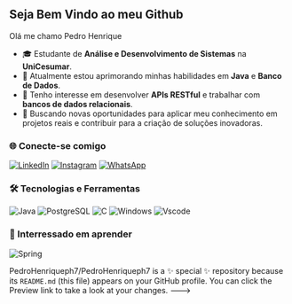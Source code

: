 ## Seja Bem Vindo ao meu Github
 Olá me chamo Pedro Henrique

- 🎓 Estudante de **Análise e Desenvolvimento de Sistemas** na **UniCesumar**.
- 🌱 Atualmente estou aprimorando minhas habilidades em **Java** e **Banco de Dados**.
- 🔭 Tenho interesse em desenvolver **APIs RESTful** e trabalhar com **bancos de dados relacionais**.
- 💼 Buscando novas oportunidades para aplicar meu conhecimento em projetos reais e contribuir para a criação de soluções inovadoras.


### 🌐 Conecte-se comigo
[![LinkedIn](https://img.shields.io/badge/LinkedIn-0077B5?style=for-the-badge&logo=linkedin&logoColor=white)](http://www.linkedin.com/in/pedro-henrique-8a0023287)
[![Instagram](https://img.shields.io/badge/-Instagram-%23E4405F?style=for-the-badge&logo=instagram&logoColor=white)](https://www.instagram.com/pedroph__6?igsh=NWZ1YnlnanN4bXR2)
[![WhatsApp](https://img.shields.io/badge/WhatsApp-25D366?style=for-the-badge&logo=whatsapp&logoColor=white)](https://wa.me/5577998248416)

### 🛠️ Tecnologias e Ferramentas
![Java](https://img.shields.io/badge/java-%23ED8B00.svg?style=for-the-badge&logo=openjdk&logoColor=white) 
![PostgreSQL](https://img.shields.io/badge/PostgreSQL-000?style=for-the-badge&logo=postgresql)
![C](https://img.shields.io/badge/C-00599C?style=for-the-badge&logo=c&logoColor=white)
![Windows](https://img.shields.io/badge/Windows-000?style=for-the-badge&logo=windows&logoColor=2CA5E0)
![Vscode](https://img.shields.io/badge/Vscode-007ACC?style=for-the-badge&logo=visual-studio-code&logoColor=white)
### 📘 Interressado em aprender
![Spring](https://img.shields.io/badge/spring-%236DB33F.svg?style=for-the-badge&logo=spring&logoColor=white)


PedroHenriqueph7/PedroHenriqueph7 is a ✨ special ✨ repository because its `README.md` (this file) appears on your GitHub profile.
You can click the Preview link to take a look at your changes.
--->
